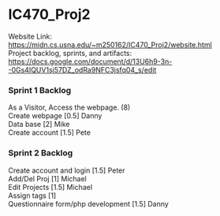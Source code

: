 # IC470_Proj2

Website Link: https://midn.cs.usna.edu/~m250162/IC470_Proj2/website.html <br>
Project backlog, sprints, and artifacts: https://docs.google.com/document/d/13U6h9-3n--0Gs4IQUV1sj57DZ_odRa9NFC3jsfq04_s/edit <br>

### Sprint 1 Backlog
As a Visitor, Access the webpage.		(8) </br>
Create webpage [0.5] Danny                  </br>
Data base [2] Mike                          </br>
Create account [1.5] Pete                   </br>

### Sprint 2 Backlog
Create account and login [1.5] Peter             </br>
Add/Del Proj [1] Michael                         </br>
Edit Projects [1.5] Michael                      </br>
Assign tags [1]                                  </br>
Questionnaire form/php development [1.5] Danny   </br>
